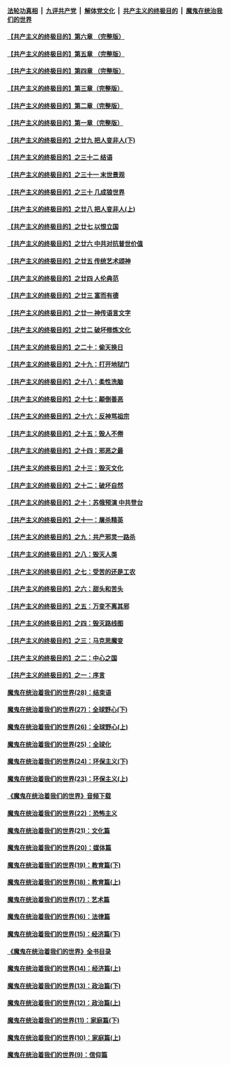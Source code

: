 ####  [法轮功真相](../../../../basic/blob/master/README.md?t=11132113) &nbsp;|&nbsp; [九评共产党](../../../../9ping.md/blob/master/README.md?t=11132113) &nbsp;|&nbsp; [解体党文化](../../../../jtdwh.md/blob/master/README.md?t=11132113)  &nbsp;|&nbsp; [共产主义的终极目的](../../../../gczydzjmd.md/blob/master/README.md?t=11132113) &nbsp;|&nbsp; [魔鬼在统治我们的世界](../../../../mgztzwmdsj.md/blob/master/README.md?t=11132113) 

#### [【共产主义的终极目的】第六章 （完整版）](../pages/nsc422/n11428913.md?t=11132113) 

#### [【共产主义的终极目的】第五章 （完整版）](../pages/nsc422/n11428912.md?t=11132113) 

#### [【共产主义的终极目的】第四章 （完整版）](../pages/nsc422/n11428907.md?t=11132113) 

#### [【共产主义的终极目的】第三章（完整版）](../pages/nsc422/n11428848.md?t=11132113) 

#### [【共产主义的终极目的】第二章（完整版）](../pages/nsc422/n11428831.md?t=11132113) 

#### [【共产主义的终极目的】第一章（完整版）](../pages/nsc422/n11417651.md?t=11132113) 

#### [【共产主义的终极目的】之廿九 把人变非人(下)](../pages/nsc422/n11344140.md?t=11132113) 

#### [【共产主义的终极目的】之三十二 结语](../pages/nsc422/n11360535.md?t=11132113) 

#### [【共产主义的终极目的】之三十一 末世景观](../pages/nsc422/n11351129.md?t=11132113) 

#### [【共产主义的终极目的】之三十 几成狼世界](../pages/nsc422/n11348280.md?t=11132113) 

#### [【共产主义的终极目的】之廿八 把人变非人(上)](../pages/nsc422/n11340492.md?t=11132113) 

#### [【共产主义的终极目的】之廿七 以恨立国](../pages/nsc422/n11336944.md?t=11132113) 

#### [【共产主义的终极目的】之廿六 中共对抗普世价值](../pages/nsc422/n11324785.md?t=11132113) 

#### [【共产主义的终极目的】之廿五 传统艺术颂神](../pages/nsc422/n11296396.md?t=11132113) 

#### [【共产主义的终极目的】之廿四 人伦典范](../pages/nsc422/n11296397.md?t=11132113) 

#### [【共产主义的终极目的】之廿三 富而有德](../pages/nsc422/n11283598.md?t=11132113) 

#### [【共产主义的终极目的】之廿一 神传语言文字](../pages/nsc422/n11263265.md?t=11132113) 

#### [【共产主义的终极目的】之廿二 破坏修炼文化](../pages/nsc422/n11245728.md?t=11132113) 

#### [【共产主义的终极目的】之二十：偷天换日](../pages/nsc422/n11238846.md?t=11132113) 

#### [【共产主义的终极目的】之十九：打开地狱门](../pages/nsc422/n11206376.md?t=11132113) 

#### [【共产主义的终极目的】之十八：柔性洗脑](../pages/nsc422/n11199994.md?t=11132113) 

#### [【共产主义的终极目的】之十七：颠倒善恶](../pages/nsc422/n11179782.md?t=11132113) 

#### [【共产主义的终极目的】之十六：反神骂祖宗](../pages/nsc422/n11166798.md?t=11132113) 

#### [【共产主义的终极目的】之十五：毁人不倦](../pages/nsc422/n11166792.md?t=11132113) 

#### [【共产主义的终极目的】之十四：邪恶之最](../pages/nsc422/n11150249.md?t=11132113) 

#### [【共产主义的终极目的】之十三：毁灭文化](../pages/nsc422/n11135227.md?t=11132113) 

#### [【共产主义的终极目的】之十二：破坏自然](../pages/nsc422/n11135214.md?t=11132113) 

#### [【共产主义的终极目的】之十：苏俄预演 中共登台](../pages/nsc422/n11118424.md?t=11132113) 

#### [【共产主义的终极目的】之十一：屠杀精英](../pages/nsc422/n11118442.md?t=11132113) 

#### [【共产主义的终极目的】之九：共产邪灵一路杀](../pages/nsc422/n11114139.md?t=11132113) 

#### [【共产主义的终极目的】之八：毁灭人类](../pages/nsc422/n11108503.md?t=11132113) 

#### [【共产主义的终极目的】之七：受苦的还是工农](../pages/nsc422/n11101809.md?t=11132113) 

#### [【共产主义的终极目的】之六：甜头和苦头](../pages/nsc422/n11096971.md?t=11132113) 

#### [【共产主义的终极目的】之五：万变不离其邪](../pages/nsc422/n11091285.md?t=11132113) 

#### [【共产主义的终极目的】之四：毁灭路线图](../pages/nsc422/n11086284.md?t=11132113) 

#### [【共产主义的终极目的】之三：马克思魔变](../pages/nsc422/n11061941.md?t=11132113) 

#### [【共产主义的终极目的】之二：中心之国](../pages/nsc422/n11047728.md?t=11132113) 

#### [【共产主义的终极目的】之一：序言](../pages/nsc422/n11086077.md?t=11132113) 

#### [魔鬼在统治着我们的世界(28)：结束语](../pages/nsc422/n10936246.md?t=11132113) 

#### [魔鬼在统治着我们的世界(27)：全球野心(下)](../pages/nsc422/n10928319.md?t=11132113) 

#### [魔鬼在统治着我们的世界(26)：全球野心(上)](../pages/nsc422/n10900318.md?t=11132113) 

#### [魔鬼在统治着我们的世界(25)：全球化](../pages/nsc422/n10788205.md?t=11132113) 

#### [魔鬼在统治着我们的世界(24)：环保主义(下)](../pages/nsc422/n10695307.md?t=11132113) 

#### [魔鬼在统治着我们的世界(23)：环保主义(上)](../pages/nsc422/n10688613.md?t=11132113) 

#### [《魔鬼在统治着我们的世界》音频下载](../pages/nsc422/n10635553.md?t=11132113) 

#### [魔鬼在统治着我们的世界(22)：恐怖主义](../pages/nsc422/n10614727.md?t=11132113) 

#### [魔鬼在统治着我们的世界(21)：文化篇](../pages/nsc422/n10597706.md?t=11132113) 

#### [魔鬼在统治着我们的世界(20)：媒体篇](../pages/nsc422/n10586579.md?t=11132113) 

#### [魔鬼在统治着我们的世界(19)：教育篇(下)](../pages/nsc422/n10564808.md?t=11132113) 

#### [魔鬼在统治着我们的世界(18)：教育篇(上)](../pages/nsc422/n10526970.md?t=11132113) 

#### [魔鬼在统治着我们的世界(17)：艺术篇](../pages/nsc422/n10499093.md?t=11132113) 

#### [魔鬼在统治着我们的世界(16)：法律篇](../pages/nsc422/n10485969.md?t=11132113) 

#### [魔鬼在统治着我们的世界(15)：经济篇(下)](../pages/nsc422/n10469975.md?t=11132113) 

#### [《魔鬼在统治着我们的世界》全书目录](../pages/nsc422/n10464261.md?t=11132113) 

#### [魔鬼在统治着我们的世界(14)：经济篇(上)](../pages/nsc422/n10457370.md?t=11132113) 

#### [魔鬼在统治着我们的世界(13)：政治篇(下)](../pages/nsc422/n10448270.md?t=11132113) 

#### [魔鬼在统治着我们的世界(12)：政治篇(上)](../pages/nsc422/n10444576.md?t=11132113) 

#### [魔鬼在统治着我们的世界(11)：家庭篇(下)](../pages/nsc422/n10440961.md?t=11132113) 

#### [魔鬼在统治着我们的世界(10)：家庭篇(上)](../pages/nsc422/n10435448.md?t=11132113) 

#### [魔鬼在统治着我们的世界(9)：信仰篇](../pages/nsc422/n10432159.md?t=11132113) 

